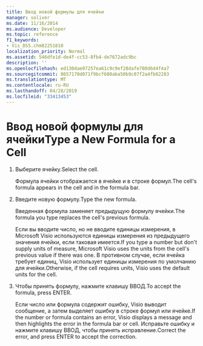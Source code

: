 ```yaml
---
title: Ввод новой формулы для ячейки
manager: soliver
ms.date: 11/16/2014
ms.audience: Developer
ms.topic: reference
f1_keywords:
- Vis_DSS.chm82251810
localization_priority: Normal
ms.assetid: 546dfe1d-de4f-cc53-8fb4-de7672adc9bc
description: ''
ms.openlocfilehash: ed130dae07257ea61c9c9ef28dafe780d6d4f4a7
ms.sourcegitcommit: 8657170d071f9bcf680aba50b9c07f2a4fb82283
ms.translationtype: MT
ms.contentlocale: ru-RU
ms.lasthandoff: 04/28/2019
ms.locfileid: "33413453"
---
```

# <a name="type-a-new-formula-for-a-cell"></a><span data-ttu-id="ecbcb-102">Ввод новой формулы для ячейки</span><span class="sxs-lookup"><span data-stu-id="ecbcb-102">Type a New Formula for a Cell</span></span>

1. <span data-ttu-id="ecbcb-103">Выберите ячейку.</span><span class="sxs-lookup"><span data-stu-id="ecbcb-103">Select the cell.</span></span>
    
    <span data-ttu-id="ecbcb-104">Формула ячейки отображается в ячейке и в строке формул.</span><span class="sxs-lookup"><span data-stu-id="ecbcb-104">The cell's formula appears in the cell and in the formula bar.</span></span>
    
2. <span data-ttu-id="ecbcb-105">Введите новую формулу.</span><span class="sxs-lookup"><span data-stu-id="ecbcb-105">Type the new formula.</span></span>
    
    <span data-ttu-id="ecbcb-106">Введенная формула заменяет предыдущую формулу ячейки.</span><span class="sxs-lookup"><span data-stu-id="ecbcb-106">The formula you type replaces the cell's previous formula.</span></span>
    
    <span data-ttu-id="ecbcb-107">Если вы вводите число, но не вводите единицы измерения, в Microsoft Visio используются единицы измерения из предыдущего значения ячейки, если таковая имеется.</span><span class="sxs-lookup"><span data-stu-id="ecbcb-107">If you type a number but don't supply units of measure, Microsoft Visio uses the units from the cell's previous value if there was one.</span></span> <span data-ttu-id="ecbcb-108">В противном случае, если ячейка требует единиц, Visio использует единицы измерения по умолчанию для ячейки.</span><span class="sxs-lookup"><span data-stu-id="ecbcb-108">Otherwise, if the cell requires units, Visio uses the default units for the cell.</span></span>
    
3. <span data-ttu-id="ecbcb-109">Чтобы принять формулу, нажмите клавишу ВВОД.</span><span class="sxs-lookup"><span data-stu-id="ecbcb-109">To accept the formula, press ENTER.</span></span>
    
    <span data-ttu-id="ecbcb-110">Если число или формула содержит ошибку, Visio выводит сообщение, а затем выделяет ошибку в строке формул или ячейке.</span><span class="sxs-lookup"><span data-stu-id="ecbcb-110">If the number or formula contains an error, Visio displays a message and then highlights the error in the formula bar or cell.</span></span> <span data-ttu-id="ecbcb-111">Исправьте ошибку и нажмите клавишу ВВОД, чтобы принять исправление.</span><span class="sxs-lookup"><span data-stu-id="ecbcb-111">Correct the error, and press ENTER to accept the correction.</span></span>
    

